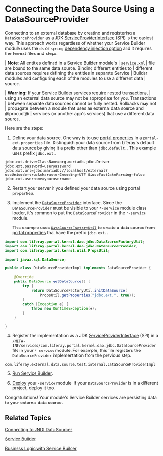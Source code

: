 # Connecting the Data Source Using a DataSourceProvider

Connecting to an external database by creating and registering a `DataSourceProvider` as a JDK
[ServiceProviderInterface](https://docs.oracle.com/javase/tutorial/sound/SPI-intro.html)
(SPI) is the easiest way. This approach works regardless of whether your Service Builder module uses the `ds` or `spring`
[dependency injection option](/docs/7-2/appdev/-/knowledge_base/a/defining-global-service-information#dependency-injector)
and it requires the fewest files and steps.  

| **Note:** All entities defined in a Service Builder module's
| [`service.xml`](/docs/7-2/appdev/-/knowledge_base/a/creating-the-service-xml-file) 
| file are bound to the same data source. Binding different entities to
| different data sources requires defining the entities in separate Service
| Builder modules and configuring each of the modules to use a different data
| source.

| **Warning:** If your Service Builder services require nested transactions, 
| using an external data source may not be appropriate for you. Transactions
| between separate data sources cannot be fully nested. Rollbacks may not
| propagate between a module that uses an external data source and @product@
| services (or another app's services) that use a different data source. 

Here are the steps:

1.  Define your data source. One way is to use
    [portal properties](/docs/7-2/deploy/-/knowledge_base/d/portal-properties)
    in a `portal-ext.properties` file. Distinguish your data source from
    Liferay's default data source by giving it a prefix other than
    `jdbc.default.`. This example uses prefix `jdbc.ext.`. 

```properties
jdbc.ext.driverClassName=org.mariadb.jdbc.Driver
jdbc.ext.password=userpassword
jdbc.ext.url=jdbc:mariadb://localhost/external?useUnicode=true&characterEncoding=UTF-8&useFastDateParsing=false
jdbc.ext.username=yourusername
```

2.  Restart your server if you defined your data source using portal properties.

3.  Implement the
    [`DataSourceProvider`](@platform-ref@/7.2-latest/javadocs/portal-kernel/com/liferay/portal/kernel/dao/jdbc/DataSourceProvider.html)
    interface. Since the `DataSourceProvider` must be visible to your
    `*-service` module class loader, it's common to put the `DataSourceProvider`
    in the `*-service` module. 

    This example uses
    [`DataSourceFactoryUtil`](@platform-ref@/7.2-latest/javadocs/portal-kernel/com/liferay/portal/kernel/dao/jdbc/DataSourceFactoryUtil.html)
    to create a data source from
    [portal properties](/docs/7-2/deploy/-/knowledge_base/d/portal-properties)
    that have the prefix `jdbc.ext.`. 

```java
import com.liferay.portal.kernel.dao.jdbc.DataSourceFactoryUtil;
import com.liferay.portal.kernel.dao.jdbc.DataSourceProvider;
import com.liferay.portal.kernel.util.PropsUtil;

import javax.sql.DataSource;

public class DataSourceProviderImpl implements DataSourceProvider {

	@Override
	public DataSource getDataSource() {
		try {
			return DataSourceFactoryUtil.initDataSource(
				PropsUtil.getProperties("jdbc.ext.", true));
		}
		catch (Exception e) {
			throw new RuntimeException(e);
		}
	}

}
```

4.  Register the implementation as a JDK
    [ServiceProviderInterface](https://docs.oracle.com/javase/tutorial/sound/SPI-intro.html)
    (SPI) in a
    `/META-INF/services/com.liferay.portal.kernel.dao.jdbc.DataSourceProvider`
    file in your `*-service` module. For example, this file registers the
    `DataSourceProvider` implementation from the previous step.

```
com.liferay.external.data.source.test.internal.DataSourceProviderImpl
````

5.  [Run Service Builder](/docs/7-2/appdev/-/knowledge_base/a/running-service-builder). 

6.  [Deploy](/docs/7-2/reference/-/knowledge_base/r/deploying-a-project)
    your `-service` module. If your `DataSourceProvider` is in a 
    different project, deploy it too. 

Congratulations! Your module's Service Builder services are persisting data to
your external data source. 

## Related Topics

[Connecting to JNDI Data Sources](/docs/7-2/appdev/-/knowledge_base/a/connecting-to-data-sources-using-jndi)

[Service Builder](/docs/7-2/appdev/-/knowledge_base/a/service-builder)

[Business Logic with Service Builder](/docs/7-2/appdev/-/knowledge_base/a/business-logic-with-service-builder)

